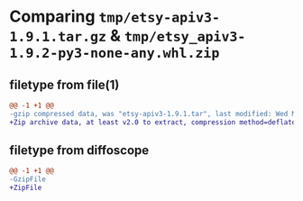 # Comparing `tmp/etsy-apiv3-1.9.1.tar.gz` & `tmp/etsy_apiv3-1.9.2-py3-none-any.whl.zip`

## filetype from file(1)

```diff
@@ -1 +1 @@
-gzip compressed data, was "etsy-apiv3-1.9.1.tar", last modified: Wed May 31 13:58:47 2023, max compression
+Zip archive data, at least v2.0 to extract, compression method=deflate
```

## filetype from diffoscope

```diff
@@ -1 +1 @@
-GzipFile
+ZipFile
```

